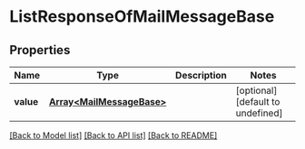 
# ListResponseOfMailMessageBase

## Properties
Name | Type | Description | Notes
------------ | ------------- | ------------- | -------------
**value** | [**Array&lt;MailMessageBase&gt;**](MailMessageBase.md) |  | [optional] [default to undefined]



[[Back to Model list]](README.md#documentation-for-models) [[Back to API list]](README.md#documentation-for-api-endpoints) [[Back to README]](README.md)
